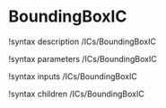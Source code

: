 <!-- MOOSE Documentation Stub: Remove this when content is added. -->

# BoundingBoxIC

!syntax description /ICs/BoundingBoxIC

!syntax parameters /ICs/BoundingBoxIC

!syntax inputs /ICs/BoundingBoxIC

!syntax children /ICs/BoundingBoxIC
